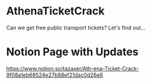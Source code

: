 # AthenaTicketCrack
Can we get free public transport tickets? Let's find out...

# Notion Page with Updates
https://www.notion.so/tazaxer/Ath-ena-Ticket-Crack-9f08a1eb68524e27b88ef21dac0d26e6
